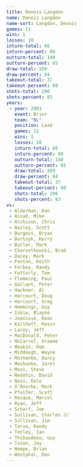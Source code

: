 ```yaml
---
title: Dennis Langdon
name: Dennis Langdon
name-sort: Langdon, Dennis
games: 11
wins: 1
losses: 10
inturn-total: 66
inturn-percent: 80
outturn-total: 140
outturn-percent: 85
draw-total: 169
draw-percent: 84
takeout-total: 37
takeout-percent: 80
shots-total: 206
shots-percent: 83
years:
 - year: 2001
   event: Brier
   team: "NL"
   position: Lead
   games: 11
   wins: 1
   losses: 10
   inturn-total: 66
   inturn-percent: 80
   outturn-total: 140
   outturn-percent: 85
   draw-total: 169
   draw-percent: 84
   takeout-total: 37
   takeout-percent: 80
   shots-total: 206
   shots-percent: 83
vs:
 - Alderman, Dan
 - Assad, Mike
 - Atchison, Chris
 - Bailey, Scott
 - Burgess, Bryan
 - Burtnyk, Kerry
 - Butler, Mark
 - Chorostkowski, Brad
 - Dacey, Mark
 - Fenton, Keith
 - Ferbey, Randy
 - Fetterly, Tom
 - Flemming, Paul
 - Gallant, Peter
 - Hackner, Al
 - Harcourt, Doug
 - Harcourt, Greg
 - Hemmings, Guy
 - Iskiw, Blayne
 - Joanisse, Dean
 - Kalthoff, Kevin
 - Lacey, Jeff
 - MacDonald, Peter
 - McCarrel, Graeme
 - Meakin, Rob
 - Middaugh, Wayne
 - Moshenko, Darcy
 - Moshenko, Jaret
 - Moss, Steve
 - Nedohin, David
 - Ness, Dale
 - O'Rourke, Mark
 - Pfeifer, Scott
 - Rocque, Marcel
 - Ryan, Jeff
 - Scharf, Joe
 - Sullivan, Charles Jr
 - Sullivan, Jim
 - Tervo, Randy
 - Tetley, Ian
 - Thibaudeau, Guy
 - Tuson, Jay
 - Wempe, Brian
 - Westphal, Don
---
```

